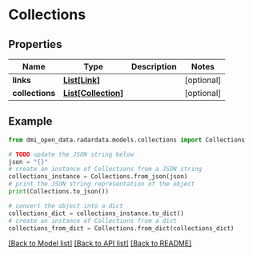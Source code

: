 # Collections


## Properties

Name | Type | Description | Notes
------------ | ------------- | ------------- | -------------
**links** | [**List[Link]**](Link.md) |  | [optional] 
**collections** | [**List[Collection]**](Collection.md) |  | [optional] 

## Example

```python
from dmi_open_data.radardata.models.collections import Collections

# TODO update the JSON string below
json = "{}"
# create an instance of Collections from a JSON string
collections_instance = Collections.from_json(json)
# print the JSON string representation of the object
print(Collections.to_json())

# convert the object into a dict
collections_dict = collections_instance.to_dict()
# create an instance of Collections from a dict
collections_from_dict = Collections.from_dict(collections_dict)
```
[[Back to Model list]](../README.md#documentation-for-models) [[Back to API list]](../README.md#documentation-for-api-endpoints) [[Back to README]](../README.md)


